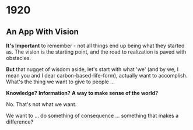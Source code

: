 # 1920

## An App With Vision

**It's Important** to remember - not all things end up being what they started as. The vision is the starting point, and the road to realization is paved with obstacles.

**But** that nugget of wisdom aside, let's start with what 'we' (and by we, I mean you and I dear carbon-based-life-form), actually want to accomplish. What's the thing we want to give to people ...

**Knowledge?**
**Information?**
**A way to make sense of the world?**

No. That's not what we want.

We want to ... do something of consequence ... something that makes a difference?



